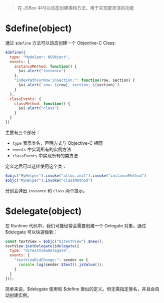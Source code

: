 > 在 JSBox 中可以动态创建类和方法，用于实现更灵活的功能

# $define(object)

通过 `$define` 方法可以动态创建一个 Objective-C Class:

```js
$define({
  type: "MyHelper: NSObject",
  events: {
    instanceMethod: function() {
      $ui.alert("instance")
    },
    "indexPathForRow:inSection:": function(row, section) {
      $ui.alert(`row: ${row}, section: ${section}`)
    }
  },
  classEvents: {
    classMethod: function() {
      $ui.alert("class")
    }
  }
})
```

主要有三个部分：

- `type` 表示类名，声明方式与 Objective-C 相同
- `events` 中实现所有的实例方法
- `classEvents` 中实现所有的类方法

定义之后可以这样使用这个类：

```js
$objc("MyHelper").invoke("alloc.init").invoke("instanceMethod")
$objc("MyHelper").invoke("classMethod")
```

分别会弹出 `instance` 和 `class` 两个提示。

# $delegate(object)

在 Runtime 代码中，我们可能经常会需要创建一个 Delegate 对象，通过 $delegate 可以快速做到：

```js
const textView = $objc("UITextView").$new();
textView.$setDelegate($delegate({
  type: "UITextViewDelegate",
  events: {
    "textViewDidChange:": sender => {
      console.log(sender.$text().jsValue());
    }
  }
}));
```

简单来说，$delegate 使用和 $define 类似的定义。但无需指定类名，并且会自动创建实例。